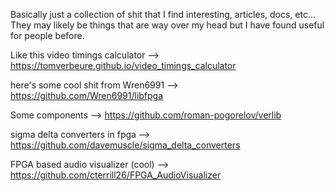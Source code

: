 Basically just a collection of shit that I find interesting, articles, docs, etc... They may likely be things that are way over my head but I have found useful for people before.

Like this video timings calculator --> https://tomverbeure.github.io/video_timings_calculator

here's some cool shit from Wren6991 --> https://github.com/Wren6991/libfpga

Some components --> https://github.com/roman-pogorelov/verlib

sigma delta converters in fpga --> https://github.com/davemuscle/sigma_delta_converters

FPGA based audio visualizer (cool) --> https://github.com/cterrill26/FPGA_AudioVisualizer

